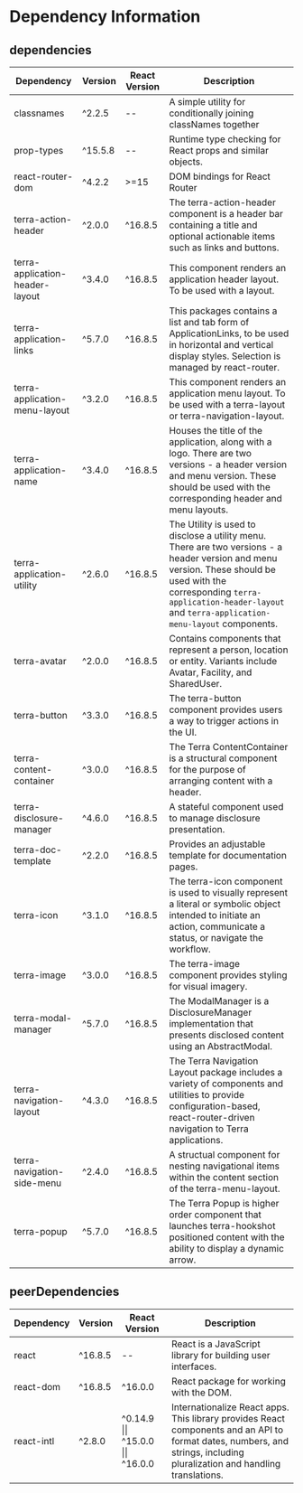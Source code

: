 # Dependency Information

## dependencies
| Dependency | Version | React Version | Description |
|-|-|-|-|
| classnames | ^2.2.5 | -- | A simple utility for conditionally joining classNames together |
| prop-types | ^15.5.8 | -- | Runtime type checking for React props and similar objects. |
| react-router-dom | ^4.2.2 | >=15 | DOM bindings for React Router |
| terra-action-header | ^2.0.0 | ^16.8.5 | The terra-action-header component is a header bar containing a title and optional actionable items such as links and buttons. |
| terra-application-header-layout | ^3.4.0 | ^16.8.5 | This component renders an application header layout. To be used with a layout. |
| terra-application-links | ^5.7.0 | ^16.8.5 | This packages contains a list and tab form of ApplicationLinks, to be used in horizontal and vertical display styles. Selection is managed by react-router. |
| terra-application-menu-layout | ^3.2.0 | ^16.8.5 | This component renders an application menu layout. To be used with a terra-layout or terra-navigation-layout. |
| terra-application-name | ^3.4.0 | ^16.8.5 | Houses the title of the application, along with a logo. There are two versions - a header version and menu version. These should be used with the corresponding header and menu layouts. |
| terra-application-utility | ^2.6.0 | ^16.8.5 | The Utility is used to disclose a utility menu. There are two versions - a header version and menu version. These should be used with the corresponding `terra-application-header-layout` and `terra-application-menu-layout` components. |
| terra-avatar | ^2.0.0 | ^16.8.5 | Contains components that represent a person, location or entity. Variants include Avatar, Facility, and SharedUser. |
| terra-button | ^3.3.0 | ^16.8.5 | The terra-button component provides users a way to trigger actions in the UI. |
| terra-content-container | ^3.0.0 | ^16.8.5 | The Terra ContentContainer is a structural component for the purpose of arranging content with a header. |
| terra-disclosure-manager | ^4.6.0 | ^16.8.5 | A stateful component used to manage disclosure presentation. |
| terra-doc-template | ^2.2.0 | ^16.8.5 | Provides an adjustable template for documentation pages. |
| terra-icon | ^3.1.0 | ^16.8.5 | The terra-icon component is used to visually represent a literal or symbolic object intended to initiate an action, communicate a status, or navigate the workflow. |
| terra-image | ^3.0.0 | ^16.8.5 | The terra-image component provides styling for visual imagery. |
| terra-modal-manager | ^5.7.0 | ^16.8.5 | The ModalManager is a DisclosureManager implementation that presents disclosed content using an AbstractModal. |
| terra-navigation-layout | ^4.3.0 | ^16.8.5 | The Terra Navigation Layout package includes a variety of components and utilities to provide configuration-based, react-router-driven navigation to Terra applications. |
| terra-navigation-side-menu | ^2.4.0 | ^16.8.5 | A structual component for nesting navigational items within the content section of the terra-menu-layout. |
| terra-popup | ^5.7.0 | ^16.8.5 | The Terra Popup is higher order component that launches terra-hookshot positioned content with the ability to display a dynamic arrow. |

## peerDependencies
| Dependency | Version | React Version | Description |
|-|-|-|-|
| react | ^16.8.5 | -- | React is a JavaScript library for building user interfaces. |
| react-dom | ^16.8.5 | ^16.0.0 | React package for working with the DOM. |
| react-intl | ^2.8.0 | ^0.14.9 \|\| ^15.0.0 \|\| ^16.0.0 | Internationalize React apps. This library provides React components and an API to format dates, numbers, and strings, including pluralization and handling translations. |
